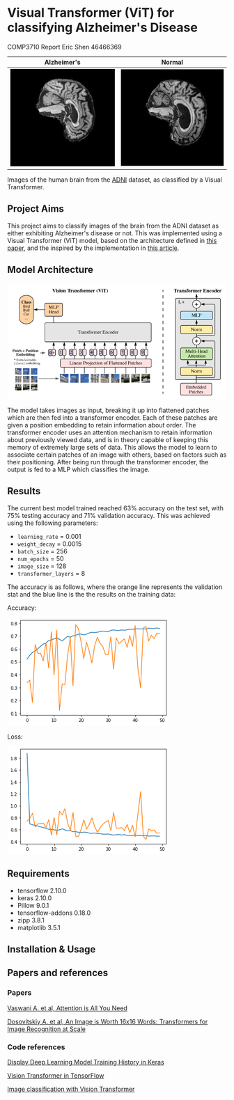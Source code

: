 # Visual Transformer (ViT) for classifying Alzheimer's Disease

COMP3710 Report
Eric Shen
46466369


| Alzheimer's | Normal |
| --- | --- |
| ![Alzheimer](./images/AD.jpeg) | ![Normal](./images/NC.jpeg) |

Images of the human brain from the [ADNI](https://adni.loni.usc.edu/) dataset, as classified by a Visual Transformer.

## Project Aims
This project aims to classify images of the brain from the ADNI dataset as either exhibiting Alzheimer's disease or not. This was implemented using a Visual Transformer (ViT) model, based on the architecture defined in [this paper](https://arxiv.org/pdf/2010.11929.pdf "An Image is Worth 16x16 Words: Transformers for Image Recognition at Scale"), and the inspired by the implementation in [this article](https://keras.io/examples/vision/image_classification_with_vision_transformer/).

## Model Architecture
![Model Architecture](./images/vit_model_architecture.png "ViT model architecture from the above paper")

The model takes images as input, breaking it up into flattened patches which are then fed into a transformer encoder. Each of these patches are given a position embedding to retain information about order. The transformer encoder uses an attention mechanism to retain information about previously viewed data, and is in theory capable of keeping this memory of extremely large sets of data. This allows the model to learn to associate certain patches of an image with others, based on factors such as their positioning. After being run through the transformer encoder, the output is fed to a MLP which classifies the image.

## Results
The current best model trained reached 63% accuracy on the test set, with 75% testing accuracy and 71% validation accuracy. This was achieved using the following parameters:
- `learning_rate` = 0.001
- `weight_decay` = 0.0015
- `batch_size` = 256
- `num_epochs` = 50
- `image_size` = 128
- `transformer_layers` = 8

The accuracy is as follows, where the orange line represents the validation stat and the blue line is the the results on the training data:

Accuracy:

![Accuracy](./images/lr001wd0015img128.png)

Loss:

![Accuracy](./images/lr001wd0015img128loss.png)


## Requirements
- tensorflow 2.10.0
- keras 2.10.0
- Pillow 9.0.1
- tensorflow-addons 0.18.0
- zipp 3.8.1
- matplotlib 3.5.1

## Installation & Usage


## Papers and references
### Papers
[Vaswani A. et al, Attention is All You Need](https://arxiv.org/pdf/1706.03762.pdf)

[Dosovitskiy A. et al, An Image is Worth 16x16 Words: Transformers for Image Recognition at Scale](https://arxiv.org/pdf/2010.11929.pdf)

### Code references
[Display Deep Learning Model Training History in Keras](https://machinelearningmastery.com/display-deep-learning-model-training-history-in-keras/)

[Vision Transformer in TensorFlow](https://dzlab.github.io/notebooks/tensorflow/vision/classification/2021/10/01/vision_transformer.html)

[Image classification with Vision Transformer](https://keras.io/examples/vision/image_classification_with_vision_transformer/)